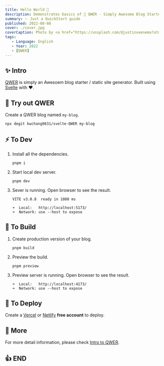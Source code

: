 ```yaml
---
title: Hello World 👋
description: Demonstrates basics of 🚀 QWER - Simply Awesome Blog Starter. Built using Svelte with ❤
summary: ✨ Just a QuickStart guide
published: 2022-08-08
cover: ./cover.jpg
coverCaption: Photo by <a href="https://unsplash.com/@justinveenema?utm_source=unsplash&utm_medium=referral&utm_content=creditCopyText">Justin Veenema</a> on <a href="https://unsplash.com/s/photos/motivation?utm_source=unsplash&utm_medium=referral&utm_content=creditCopyText">Unsplash</a>
tags:
   - Language: English
   - Year: 2022
   - [QWER]
---
```


## ✨ Intro

[QWER](https://www.github.com/kwchang0831/svelte-QWER) is simply an Awesoem blog starter / static site generator. Built using [Svelte](https://svelte.dev/) with ❤.

## 🎉 Try out QWER

Create a QWER blog named `my-blog`.

```sh
npx degit kwchang0831/svelte-QWER my-blog
```

## ⚡️ To Dev

1. Install all the dependencies.

   ```shell
   pnpm i
   ```

1. Start local dev server.

   ```shell
   pnpm dev
   ```

1. Sever is running. Open browser to see the result.

   ```shell
   VITE v3.0.8  ready in 1080 ms

   ➜  Local:   http://localhost:5173/
   ➜  Network: use --host to expose
   ```

## 🔧 To Build

1. Create production version of your blog.

   ```shell
   pnpm build
   ```

1. Preview the build.

   ```shell
   pnpm preview
   ```

1. Preview server is running. Open browser to see the result.

   ```shell
   ➜  Local:   http://localhost:4173/
   ➜  Network: use --host to expose
   ```

## 🚀 To Deploy

Create a [Vercel](https://vercel.com/) or [Netlify](https://www.netlify.com/) **free account** to deploy.

## 🙋 More

For more detail information, please check [Intro to QWER](/intro-to-QWER).

## 👍 END

